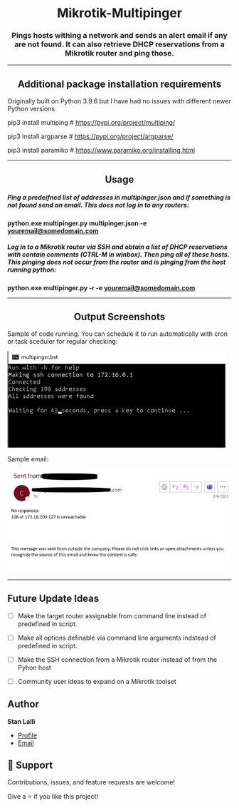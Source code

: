 <h1 align="center">Mikrotik-Multipinger</h1>

<h3 align="center">
Pings hosts withing a network and sends an alert email if any are not found. It can also retrieve DHCP reservations from a Mikrotik router and ping those.
</h3>

---

<h2 align="center">Additional package installation requirements</h2>

Originally built on Python 3.9.6 but I have had no issues with different newer Python versions

pip3 install multiping  # https://pypi.org/project/multiping/

pip3 install argparse   # https://pypi.org/project/argparse/

pip3 install paramiko   # https://www.paramiko.org/installing.html

---

<h2 align="center">Usage</h2>

##### Ping a predeifned list of addresses in multipinger.json and if something is not found send an email. This does not log in to any routers:

**python.exe multipinger.py multipinger.json -e youremail@somedomain.com**

##### Log in to a Mikrotik router via SSH and obtain a list of DHCP reservations with contain comments (CTRL-M in winbox). Then ping all of these hosts. This pinging does not occur from the router and is pinging from the host running python:

**python.exe multipinger.py -r -e youremail@somedomain.com**

---

<h2 align="center">Output Screenshots</h2>


Sample of code running. You can schedule it to run automatically with cron or task sceduler for regular checking:

![Mikrotik Get DHCP Reservations](https://github.com/lalliexperience/Mikrotik-Multipinger/blob/main/screenshots/Mikrotik-Get-DHCP-Reservations.PNG?raw=true)


Sample email:

![Mikrotik DHCP Reservations send email when device not pingable](https://github.com/lalliexperience/Mikrotik-Multipinger/blob/main/screenshots/Mikrotik-DHCP-Reservations-send-email-when-device-not-pingable.PNG?raw=true)

---


## Future Update Ideas

- [ ] Make the target router assignable from command line instead of predefined in script.
- [ ] Make all options definable via command line arguments indstead of predefined in script.
- [ ] Make the SSH connection from a Mikrotik router instead of from the Pyhon host
- [ ] Community user ideas to expand on a Mikrotik toolset


## Author

**Stan Lalli**

- [Profile](https://github.com/lalliexperience "Stan Lalli")
- [Email](mailto:lalliexperience@gmail.com?subject=GitHub)

## 🤝 Support

Contributions, issues, and feature requests are welcome!

Give a ⭐️ if you like this project!


